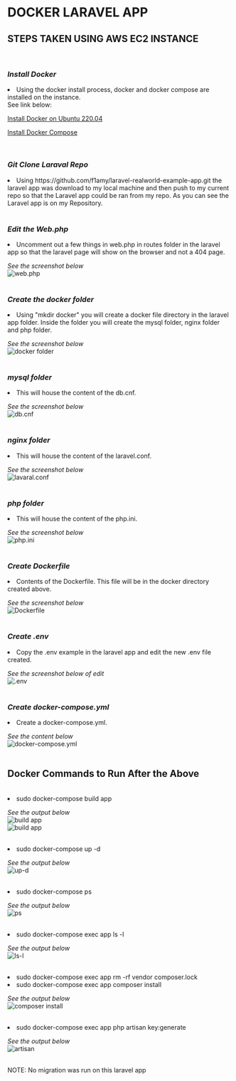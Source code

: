 # **DOCKER LARAVEL APP**

## __STEPS TAKEN USING AWS EC2 INSTANCE__
<br>

### __*Install Docker*__
<li> Using the docker install process, docker and docker compose are installed on the instance.
<br>
See link below:

[Install Docker on Ubuntu 220.04](https://docs.docker.com/engine/install/ubuntu/)

[Install Docker Compose](https://docs.docker.com/compose/install/linux/)

<br>

### __*Git Clone Laraval Repo*__
<li> Using https://github.com/f1amy/laravel-realworld-example-app.git the laravel app was download to my local machine and then push to my current repo so that the Laravel app could be ran from my repo. As you can see the Laravel app is on my Repository.

<br>
<br>


### __*Edit the Web.php*__
<li> Uncomment out a few things in web.php in routes folder in the laravel app so that the laravel page will show on the browser and not a 404 page.

<br>

*See the screenshot below*
<br>
![web.php](./images/web-php.png)
<br>
<br>

### __*Create the docker folder*__
<li> Using "mkdir docker" you will create a docker file directory in the laravel app folder. Inside the folder you will create the mysql folder, nginx folder and php folder.

<br>

*See the screenshot below*
<br>
![docker folder](./images/docker.png)
<br>
<br>

### __*mysql folder*__
<li> This will house the content of the db.cnf.

<br>

*See the screenshot below*
<br>
![db.cnf](./images/db-cnf.png)
<br>
<br>

### __*nginx folder*__
<li> This will house the content of the laravel.conf.

<br>

*See the screenshot below*
<br>
![lavaral.conf](./images/laravel-conf.png)
<br>
<br>

### __*php folder*__
<li> This will house the content of the php.ini.

<br>

*See the screenshot below*
<br>
![php.ini](./images/php-ini.png)
<br>
<br>


### __*Create Dockerfile*__
<li> Contents of the Dockerfile. This file will be in the docker directory created above.

<br>

*See the screenshot below*
<br>
![Dockerfile](./images/dockerfile.png)
<br>
<br>

### __*Create .env*__
<li> Copy the .env example in the laravel app and edit the new .env file created.

<br>

*See the screenshot below of edit*
<br>
![.env](./images/db.png)
<br>
<br>

### __*Create docker-compose.yml*__
<li> Create a docker-compose.yml.

<br>

*See the content below*
<br>
![docker-compose.yml](./images/docker-compose.png)
<br>
<br>



## __Docker Commands to Run After the Above__
<br>

<li> sudo docker-compose build app
<br>

*See the output below*
<br>
![build app](./images/build-app1.png)
<br>
![build app](./images/build-app2.png)
<br>

<br>

<li> sudo docker-compose up -d
<br>

*See the output below*
<br>
![up-d](./images/up-d.png)
<br>
<br>

<li> sudo docker-compose ps
<br>

*See the output below*
<br>
![ps](./images/ps.png)
<br>
<br>

<li> sudo docker-compose exec app ls -l
<br>

*See the output below*
<br>
![ls-l](./images/ls-l.png)
<br>
<br>

<li> sudo docker-compose exec app rm -rf vendor composer.lock
<br>

<li> sudo docker-compose exec app composer install
<br>

*See the output below*
<br>
![composer install](./images/composer-install.png)
<br>
<br>

<li> sudo docker-compose exec app php artisan key:generate
<br>

*See the output below*
<br>
![artisan](./images/artisan.png)
<br>
<br>

NOTE: No migration was run on this laravel app